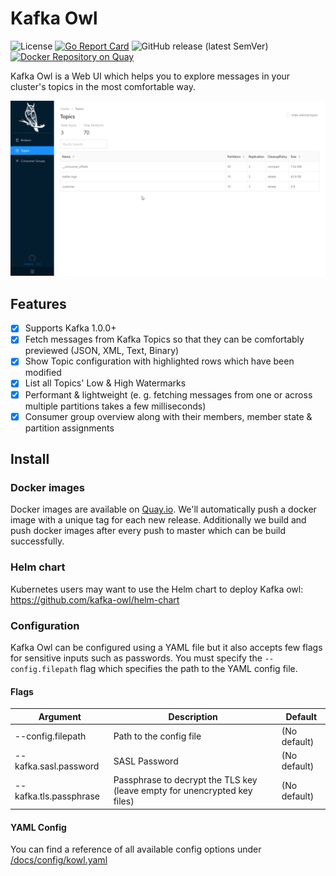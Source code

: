 # Kafka Owl

![License](https://img.shields.io/github/license/cloudworkz/kafka-minion.svg?color=blue) [![Go Report Card](https://goreportcard.com/badge/github.com/kafka-owl/kafka-owl)](https://goreportcard.com/report/github.com/kafka-owl/kafka-owl) ![GitHub release (latest SemVer)](https://img.shields.io/github/v/release/kafka-owl/kafka-owl?sort=semver) [![Docker Repository on Quay](https://quay.io/repository/cloudhut/kafka-owl/status "Docker Repository on Quay")](https://quay.io/repository/cloudhut/kafka-owl)

Kafka Owl is a Web UI which helps you to explore messages in your cluster's topics in the most comfortable way.

![preview](docs/assets/preview.gif)

## Features

- [x] Supports Kafka 1.0.0+
- [x] Fetch messages from Kafka Topics so that they can be comfortably previewed (JSON, XML, Text, Binary)
- [x] Show Topic configuration with highlighted rows which have been modified
- [x] List all Topics' Low & High Watermarks
- [x] Performant & lightweight (e. g. fetching messages from one or across multiple partitions takes a few milliseconds)
- [x] Consumer group overview along with their members, member state & partition assignments

## Install

### Docker images

Docker images are available on [Quay.io](https://quay.io/repository/cloudhut/kafka-owl?tab=tags). We'll automatically push a docker image with a unique tag for each new release. Additionally we build and push docker images after every push to master which can be build successfully.

### Helm chart

Kubernetes users may want to use the Helm chart to deploy Kafka owl: https://github.com/kafka-owl/helm-chart

### Configuration

Kafka Owl can be configured using a YAML file but it also accepts few flags for sensitive inputs such as passwords. You must specify the `--config.filepath` flag which specifies the path to the YAML config file.

#### Flags

| Argument | Description | Default |
| --- | --- | --- |
| --config.filepath | Path to the config file | (No default) |
| --kafka.sasl.password | SASL Password | (No default) |
| --kafka.tls.passphrase | Passphrase to decrypt the TLS key (leave empty for unencrypted key files) | (No default) |

#### YAML Config

You can find a reference of all available config options under [/docs/config/kowl.yaml](docs/config/kowl.yaml)
